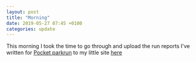 ```yaml
---
layout: post
title: "Morning"
date: 2019-05-27 07:45 +0100
categories: update
---
```


This morning I took the time to go through and upload the run reports I've written for [Pocket parkrun](http://parkrun.org.uk/pocket) to my little site [here](http://josh.me.uk/category/main/parkrun/run-report/)

